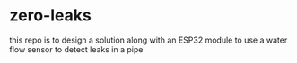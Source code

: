 # zero-leaks
this repo is to design a solution along with an ESP32 module to use a water flow sensor to detect leaks in a pipe
